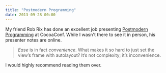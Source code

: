 ```yaml
---
title: "Postmodern Programming"
date: 2013-09-28 00:00
---
```


<import><p>My friend Rob Rix has done an excellent job presenting <a href="https://github.com/robrix/Postmodern-Programming">Postmodern Programming</a> at CocoaConf. While I wasn't there to see it in person, his presenter notes are online. </p>

<blockquote>
  <p><em>Ease</em> is in fact <em>convenience</em>. What makes it so hard to just set the view’s frame with autolayout? It’s not complexity; it’s inconvenience.</p>
</blockquote>

<p>I would highly recommend reading them over. </p></import>

<!-- more -->

